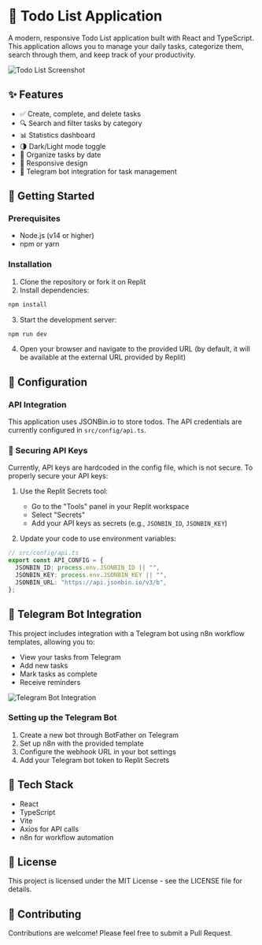 
# 📝 Todo List Application

A modern, responsive Todo List application built with React and TypeScript. This application allows you to manage your daily tasks, categorize them, search through them, and keep track of your productivity.

![Todo List Screenshot](https://via.placeholder.com/800x450.png?text=Todo+List+App)

## ✨ Features

- ✅ Create, complete, and delete tasks
- 🔍 Search and filter tasks by category
- 📊 Statistics dashboard
- 🌗 Dark/Light mode toggle
- 📅 Organize tasks by date
- 📱 Responsive design
- 🤖 Telegram bot integration for task management

## 🚀 Getting Started

### Prerequisites

- Node.js (v14 or higher)
- npm or yarn

### Installation

1. Clone the repository or fork it on Replit
2. Install dependencies:

```bash
npm install
```

3. Start the development server:

```bash
npm run dev
```

4. Open your browser and navigate to the provided URL (by default, it will be available at the external URL provided by Replit)

## 🔧 Configuration

### API Integration

This application uses JSONBin.io to store todos. The API credentials are currently configured in `src/config/api.ts`.

### 🔐 Securing API Keys

Currently, API keys are hardcoded in the config file, which is not secure. To properly secure your API keys:

1. Use the Replit Secrets tool:
   - Go to the "Tools" panel in your Replit workspace
   - Select "Secrets"
   - Add your API keys as secrets (e.g., `JSONBIN_ID`, `JSONBIN_KEY`)

2. Update your code to use environment variables:

```typescript
// src/config/api.ts
export const API_CONFIG = {
  JSONBIN_ID: process.env.JSONBIN_ID || "",
  JSONBIN_KEY: process.env.JSONBIN_KEY || "",
  JSONBIN_URL: "https://api.jsonbin.io/v3/b",
};
```

## 🤖 Telegram Bot Integration

This project includes integration with a Telegram bot using n8n workflow templates, allowing you to:

- View your tasks from Telegram
- Add new tasks
- Mark tasks as complete
- Receive reminders

![Telegram Bot Integration](https://via.placeholder.com/600x300.png?text=Telegram+Bot+Integration)

### Setting up the Telegram Bot

1. Create a new bot through BotFather on Telegram
2. Set up n8n with the provided template
3. Configure the webhook URL in your bot settings
4. Add your Telegram bot token to Replit Secrets

## 🧰 Tech Stack

- React
- TypeScript
- Vite
- Axios for API calls
- n8n for workflow automation

## 📄 License

This project is licensed under the MIT License - see the LICENSE file for details.

## 👥 Contributing

Contributions are welcome! Please feel free to submit a Pull Request.
